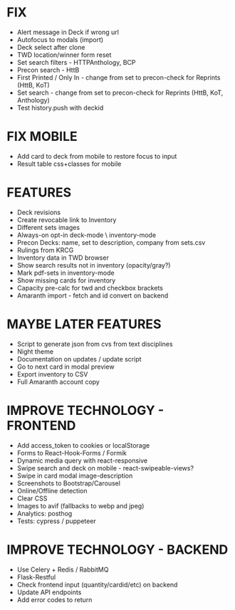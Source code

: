 # FIX
* Alert message in Deck if wrong url
* Autofocus to modals (import)
* Deck select after clone
* TWD location/winner form reset
* Set search filters - HTTPAnthology, BCP
* Precon search - HttB
* First Printed / Only In - change from set to precon-check for Reprints (HttB, KoT)
* Set search - change from set to precon-check for Reprints (HttB, KoT, Anthology)
* Test history.push with deckid

# FIX MOBILE
* Add card to deck from mobile to restore focus to input
* Result table css+classes for mobile

# FEATURES
* Deck revisions
* Create revocable link to Inventory
* Different sets images
* Always-on opt-in deck-mode \ inventory-mode
* Precon Decks: name, set to description, company from sets.csv
* Rulings from KRCG
* Inventory data in TWD browser
* Show search results not in inventory (opacity/gray?)
* Mark pdf-sets in inventory-mode
* Show missing cards for inventory
* Capacity pre-calc for twd and checkbox brackets
* Amaranth import - fetch and id convert on backend

# MAYBE LATER FEATURES
* Script to generate json from cvs from text disciplines
* Night theme
* Documentation on updates / update script
* Go to next card in modal preview
* Export inventory to CSV
* Full Amaranth account copy

# IMPROVE TECHNOLOGY - FRONTEND
* Add access_token to cookies or localStorage
* Forms to React-Hook-Forms / Formik
* Dynamic media query with react-responsive
* Swipe search and deck on mobile - react-swipeable-views?
* Swipe in card modal image-description
* Screenshots to Bootstrap/Carousel
* Online/Offline detection
* Clear CSS
* Images to avif (fallbacks to webp and jpeg)
* Analytics: posthog
* Tests: cypress / puppeteer

# IMPROVE TECHNOLOGY - BACKEND
* Use Celery + Redis / RabbitMQ
* Flask-Restful
* Check frontend input (quantity/cardid/etc) on backend
* Update API endpoints
* Add error codes to return
